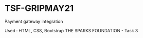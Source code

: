 # TSF-GRIPMAY21
Payment gateway integration

Used : HTML, CSS, Bootstrap
THE SPARKS FOUNDATION - Task 3
